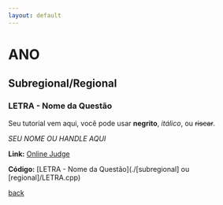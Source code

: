 ```yaml
---
layout: default
---
```


# ANO

## Subregional/Regional

### LETRA - Nome da Questão
Seu tutorial vem aqui, você pode usar **negrito**, _itálico_, ou ~~riscar~~.

_SEU NOME OU HANDLE AQUI_

**Link:** [Online Judge](Link)

**Código:** [LETRA - Nome da Questão](./[subregional] ou [regional]/LETRA.cpp)

[back](./)
